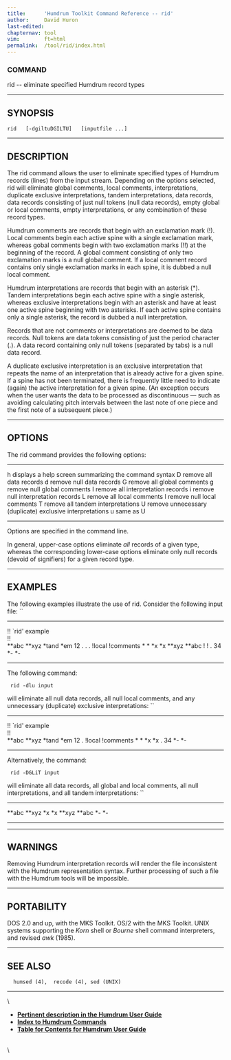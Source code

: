 ```yaml
---
title:		'Humdrum Toolkit Command Reference -- rid'
author:		David Huron
last-edited:	
chapternav:	tool
vim:		ft=html
permalink:	/tool/rid/index.html
---
```


### COMMAND

<span class="tool">rid</span> -- eliminate specified Humdrum record types

------------------------------------------------------------------------

## SYNOPSIS ##

` rid   [-dgiltuDGILTU]   [inputfile ...] `

------------------------------------------------------------------------

## DESCRIPTION ##

The <span class="tool">rid</span> command allows the user to eliminate specified types of
Humdrum records (lines) from the input stream. Depending on the options
selected, <span class="tool">rid</span> will eliminate global comments, local comments,
interpretations, duplicate exclusive interpretations, tandem
interpretations, data records, data records consisting of just null
tokens (null data records), empty global or local comments, empty
interpretations, or any combination of these record types.

Humdrum comments are records that begin with an exclamation mark (!).
Local comments begin each active spine with a single exclamation mark,
whereas gobal comments begin with two exclamation marks (!!) at the
beginning of the record. A global comment consisting of only two
exclamation marks is a null global comment. If a local comment record
contains only single exclamation marks in each spine, it is dubbed a
null local comment.

Humdrum interpretations are records that begin with an asterisk (\*).
Tandem interpretations begin each active spine with a single asterisk,
whereas exclusive interpretations begin with an asterisk and have at
least one active spine beginning with two asterisks. If each active
spine contains only a single asterisk, the record is dubbed a null
interpretation.

Records that are not comments or interpretations are deemed to be data
records. Null tokens are data tokens consisting of just the period
character (.). A data record containing only null tokens (separated by
tabs) is a null data record.

A duplicate exclusive interpretation is an exclusive interpretation that
repeats the name of an interpretation that is already active for a given
spine. If a spine has not been terminated, there is frequently little
need to indicate (again) the active interpretation for a given spine.
(An exception occurs when the user wants the data to be processed as
discontinuous &mdash; such as avoiding calculating pitch intervals between
the last note of one piece and the first note of a subsequent piece.)

------------------------------------------------------------------------

## OPTIONS ##

The <span class="tool">rid</span> command provides the following options:

-------- ----------------------------------------------------------
<span class="option">h</span>   displays a help screen summarizing the command syntax
<span class="option">D</span>   remove all data records
<span class="option">d</span>   remove null data records
<span class="option">G</span>   remove all global comments
<span class="option">g</span>   remove null global comments
<span class="option">I</span>   remove all interpretation records
<span class="option">i</span>   remove null interpretation records
<span class="option">L</span>   remove all local comments
<span class="option">l</span>   remove null local comments
<span class="option">T</span>   remove all tandem interpretations
<span class="option">U</span>   remove unnecessary (duplicate) exclusive interpretations
<span class="option">u</span>   same as <span class="option">U</span>
-------- ----------------------------------------------------------

Options are specified in the command line.

In general, upper-case options eliminate *all* records of a given type,
whereas the corresponding lower-case options eliminate only null records
(devoid of signifiers) for a given record type.

------------------------------------------------------------------------

## EXAMPLES ##

The following examples illustrate the use of <span class="tool">rid</span>. Consider the
following input file: ``

-------------------- -----------
!! \`rid\' example   
!!                   
\*\*abc              \*\*xyz
\*tand               \*em
12                   .
.                    .
!local               !comments
\*                   \*
\*x                  \*x
\*\*xyz              \*\*abc
!                    !
.                    34
\*-                  \*-
-------------------- -----------

The following command:

` rid -dlu input`

will eliminate all null data records, all null local comments, and any
unnecessary (duplicate) exclusive interpretations: ``

-------------------- -----------
!! \`rid\' example   
!!                   
\*\*abc              \*\*xyz
\*tand               \*em
12                   .
!local               !comments
\*                   \*
\*x                  \*x
.                    34
\*-                  \*-
-------------------- -----------

Alternatively, the command:

` rid -DGLiT input`

will eliminate all data records, all global and local comments, all null
interpretations, and all tandem interpretations: ``

--------- ---------
\*\*abc   \*\*xyz
\*x       \*x
\*\*xyz   \*\*abc
\*-       \*-
--------- ---------

------------------------------------------------------------------------

## WARNINGS ##

Removing Humdrum interpretation records will render the file
inconsistent with the Humdrum representation syntax. Further processing
of such a file with the Humdrum tools will be impossible.

------------------------------------------------------------------------

## PORTABILITY ##

DOS 2.0 and up, with the MKS Toolkit. OS/2 with the MKS Toolkit. UNIX
systems supporting the *Korn* shell or *Bourne* shell command
interpreters, and revised *awk* (1985).

------------------------------------------------------------------------

## SEE ALSO ##

`  humsed (4),  recode (4), sed (UNIX)`

------------------------------------------------------------------------

\

-   [**Pertinent description in the Humdrum User
    Guide**](../guide13.html#The_rid_Command)
-   [**Index to Humdrum Commands**](../commands.toc.html)
-   [**Table for Contents for Humdrum User Guide**](../guide.toc.html)

\
\
